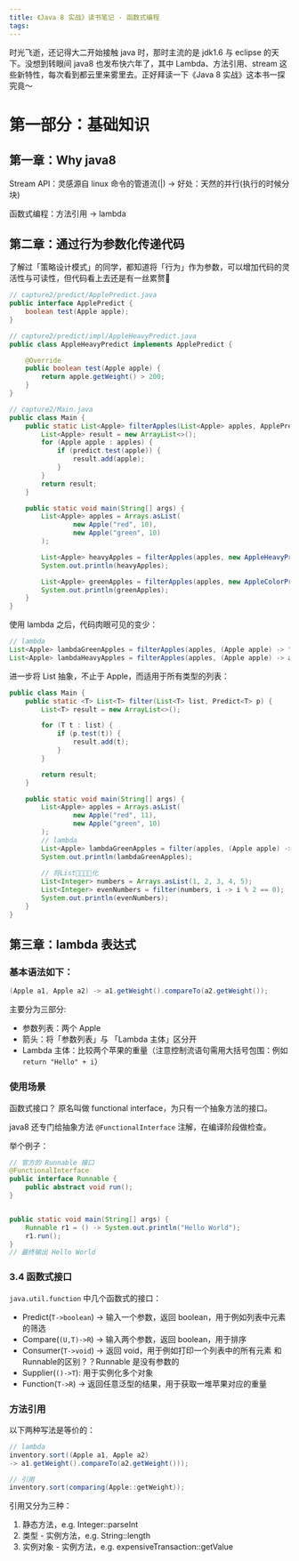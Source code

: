 ```yaml
---
title: 《Java 8 实战》读书笔记 - 函数式编程 
tags:
---
```


时光飞逝，还记得大二开始接触 java 时，那时主流的是 jdk1.6 与 eclipse 的天下。没想到转眼间 java8 也发布快六年了，其中 Lambda、方法引用、stream 这些新特性，每次看到都云里来雾里去。正好拜读一下《Java 8 实战》这本书一探究竟～

<!--more-->


# 第一部分：基础知识
## 第一章：Why java8

Stream API：灵感源自 linux 命令的管道流(|)  ->  好处：天然的并行(执行的时候分块)

函数式编程：方法引用 -> lambda


## 第二章：通过行为参数化传递代码

了解过「策略设计模式」的同学，都知道将「行为」作为参数，可以增加代码的灵活性与可读性，但代码看上去还是有一丝累赘🤔
``` java
// capture2/predict/ApplePredict.java
public interface ApplePredict {
    boolean test(Apple apple);
}

// capture2/predict/impl/AppleHeavyPredict.java
public class AppleHeavyPredict implements ApplePredict {

    @Override
    public boolean test(Apple apple) {
        return apple.getWeight() > 200;
    }
}

// capture2/Main.java
public class Main {
    public static List<Apple> filterApples(List<Apple> apples, ApplePredict predict) {
        List<Apple> result = new ArrayList<>();
        for (Apple apple : apples) {
            if (predict.test(apple)) {
                result.add(apple);
            }
        }
        return result;
    }

    public static void main(String[] args) {
        List<Apple> apples = Arrays.asList(
                new Apple("red", 10),
                new Apple("green", 10)
        );

        List<Apple> heavyApples = filterApples(apples, new AppleHeavyPredict());
        System.out.println(heavyApples);

        List<Apple> greenApples = filterApples(apples, new AppleColorPredict());
        System.out.println(greenApples);
    }
}
```

使用 lambda 之后，代码肉眼可见的变少：

``` java
// lambda
List<Apple> lambdaGreenApples = filterApples(apples, (Apple apple) -> "green".equals(apple.getColor()));
List<Apple> lambdaHeavyApples = filterApples(apples, (Apple apple) -> apple.getWeight() > 1);
```

进一步将 List 抽象，不止于 Apple，而适用于所有类型的列表：

``` java
public class Main {
    public static <T> List<T> filter(List<T> list, Predict<T> p) {
        List<T> result = new ArrayList<>();

        for (T t : list) {
            if (p.test(t)) {
                result.add(t);
            }
        }

        return result;
    }

    public static void main(String[] args) {
        List<Apple> apples = Arrays.asList(
                new Apple("red", 11),
                new Apple("green", 10)
        );
        // lambda
        List<Apple> lambdaGreenApples = filter(apples, (Apple apple) -> "green".equals(apple.getColor()));
        System.out.println(lambdaGreenApples);
        
        // 将List􏲪􏳋􏲙􏲚化
        List<Integer> numbers = Arrays.asList(1, 2, 3, 4, 5);
        List<Integer> evenNumbers = filter(numbers, i -> i % 2 == 0);
        System.out.println(evenNumbers);
    }
}
```

## 第三章：lambda 表达式 

### 基本语法如下：

```java
(Apple a1, Apple a2) -> a1.getWeight().compareTo(a2.getWeight());
```

主要分为三部分:

- 参数列表：两个 Apple
- 箭头：将「参数列表」与 「Lambda 主体」区分开
- Lambda 主体：比较两个苹果的重量（注意控制流语句需用大括号包围：例如`return "Hello" + i`）

### 使用场景

函数式接口？
原名叫做 functional interface，为只有一个抽象方法的接口。  

java8 还专门给抽象方法 `@FunctionalInterface` 注解，在编译阶段做检查。

举个例子：

```java
// 官方的 Runnable 接口
@FunctionalInterface
public interface Runnable {
    public abstract void run();
}


public static void main(String[] args) {
    Runnable r1 = () -> System.out.println("Hello World");
    r1.run();
}
// 最终输出 Hello World
```

### 3.4 函数式接口

`java.util.function` 中几个函数式的接口：

- Predict(`T->boolean`) -> 输入一个参数，返回 boolean，用于例如列表中元素的筛选
- Compare(`(U,T)->R`) -> 输入两个参数，返回 boolean，用于排序
- Consumer(`T->void`) -> 返回 void，用于例如打印一个列表中的所有元素
和 Runnable的区别？？Runnable 是没有参数的 
- Supplier(`()->T`): 用于实例化多个对象
- Function(`T->R`) -> 返回任意泛型的结果，用于获取一堆苹果对应的重量  

### 方法引用

以下两种写法是等价的：

```java
// lambda
inventory.sort((Apple a1, Apple a2)
-> a1.getWeight().compareTo(a2.getWeight()));

// 引用
inventory.sort(comparing(Apple::getWeight));
```

引用又分为三种：

1. 静态方法，e.g. Integer::parseInt
2. 类型 - 实例方法，e.g. String::length
3. 实例对象 - 实例方法，e.g. expensiveTransaction::getValue  












